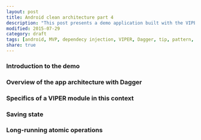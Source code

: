 ```yaml
---
layout: post
title: Android clean architecture part 4
description: "This post presents a demo application built with the VIPER architecture in mind. It defines a common set of naming rules and patterns to be followed, when developing an Android application with the clean architecture in mind."
modified: 2015-07-29
category: draft
tags: [android, MVP, dependecy injection, VIPER, Dagger, tip, pattern, architecture, software development]
share: true
---
```


### Introduction to the demo

### Overview of the app architecture with Dagger

### Specifics of a VIPER module in this context

### Saving state

### Long-running atomic operations